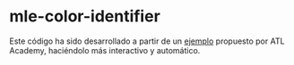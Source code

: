 # mle-color-identifier

Este código ha sido desarrollado a partir de un [ejemplo](https://www.youtube.com/watch?v=BA4SNYTzQK0) propuesto por ATL Academy, haciéndolo más interactivo y automático.
